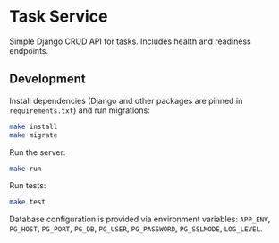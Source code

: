 # Task Service

Simple Django CRUD API for tasks. Includes health and readiness endpoints.

## Development

Install dependencies (Django and other packages are pinned in
`requirements.txt`) and run migrations:

```bash
make install
make migrate
```

Run the server:

```bash
make run
```

Run tests:

```bash
make test
```

Database configuration is provided via environment variables:
`APP_ENV`, `PG_HOST`, `PG_PORT`, `PG_DB`, `PG_USER`, `PG_PASSWORD`, `PG_SSLMODE`, `LOG_LEVEL`.
